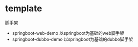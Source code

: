 # template
脚手架

- springboot-web-demo  以springboot为基础的web脚手架
- springboot-dubbo-demo  以springboot为基础的dubbo脚手架
